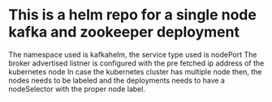 # This is a helm repo for a single node kafka and zookeeper deployment
The namespace used is kafkahelm, the service type used is nodePort
The broker advertised listner is configured with the pre fetched ip address of the kubernetes node
In case the kubernetes cluster has multiple node then, the nodes needs to be labeled and the deployments needs to have a nodeSelector with the proper node label.
